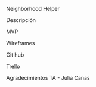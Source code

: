 Neighborhood Helper

Descripción

MVP


Wireframes




Git hub

Trello


Agradecimientos
TA - Julia Canas
